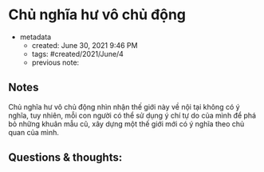 # Chủ nghĩa hư vô chủ động

- metadata
	- created: June 30, 2021 9:46 PM 
	- tags: #created/2021/June/4
	- previous note:

## Notes
Chủ nghĩa hư vô chủ động nhìn nhận thế giới này về nội tại không có ý nghĩa, tuy nhiên, mỗi con người có thể sử dụng ý chí tự do của mình để phá bỏ những khuân mẫu cũ, xây dựng một thế giới mới có ý nghĩa theo chủ quan của mình.

## Questions & thoughts:

